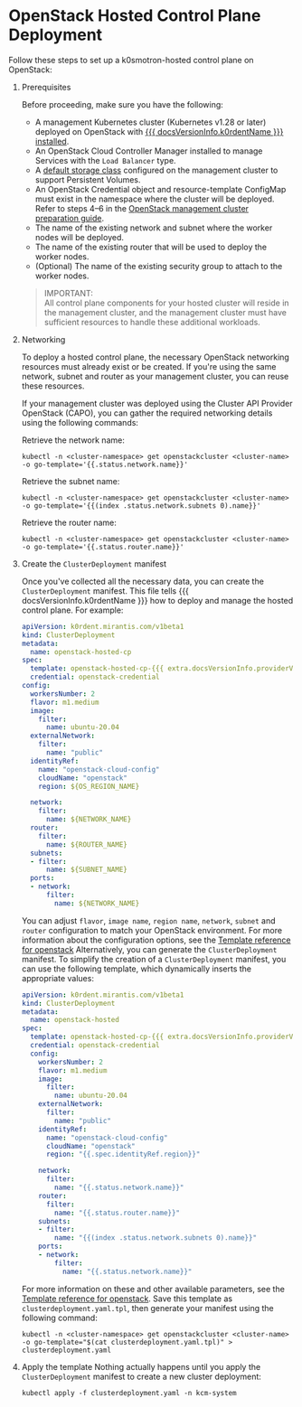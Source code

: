 # OpenStack Hosted Control Plane Deployment

Follow these steps to set up a k0smotron-hosted control plane on OpenStack:

1. Prerequisites

    Before proceeding, make sure you have the following:

    * A management Kubernetes cluster (Kubernetes v1.28 or later) deployed on OpenStack with [{{{ docsVersionInfo.k0rdentName }}} installed](../installation/install-k0rdent.md).
    * An OpenStack Cloud Controller Manager installed to manage Services with the `Load Balancer` type.
    * A [default storage class](https://kubernetes.io/docs/tasks/administer-cluster/change-default-storage-class/) configured on the management cluster to support Persistent Volumes.
    * An OpenStack Credential object and resource-template ConfigMap must exist in the namespace where the cluster
      will be deployed. Refer to steps 4–6 in the [OpenStack management cluster preparation guide](../installation/prepare-mgmt-cluster/openstack.md).
    * The name of the existing network and subnet where the worker nodes will be deployed.
    * The name of the existing router that will be used to deploy the worker nodes.
    * (Optional) The name of the existing security group to attach to the worker nodes.

    > IMPORTANT:  
    > All control plane components for your hosted cluster will reside in the management cluster, and the management cluster
    > must have sufficient resources to handle these additional workloads.
    
2. Networking

    To deploy a hosted control plane, the necessary OpenStack networking resources must already exist or be created. If you're
    using the same network, subnet and router as your management cluster, you can reuse these resources.

    If your management cluster was deployed using the Cluster API Provider OpenStack (CAPO), you can gather the required
    networking details using the following commands:

    Retrieve the network name:

    ```shell
    kubectl -n <cluster-namespace> get openstackcluster <cluster-name> -o go-template='{{.status.network.name}}'
    ```

    Retrieve the subnet name:

    ```shell
    kubectl -n <cluster-namespace> get openstackcluster <cluster-name> -o go-template='{{(index .status.network.subnets 0).name}}'
    ```

    Retrieve the router name:

    ```shell
    kubectl -n <cluster-namespace> get openstackcluster <cluster-name> -o go-template='{{.status.router.name}}'
    ```

3. Create the `ClusterDeployment` manifest

    Once you've collected all the necessary data, you can create the `ClusterDeployment` manifest. This file tells {{{ docsVersionInfo.k0rdentName }}} how to
    deploy and manage the hosted control plane. For example:
    ```yaml
    apiVersion: k0rdent.mirantis.com/v1beta1
    kind: ClusterDeployment
    metadata:
      name: openstack-hosted-cp
    spec:
      template: openstack-hosted-cp-{{{ extra.docsVersionInfo.providerVersions.dashVersions.openstackHostedCpCluster }}}
      credential: openstack-credential
    config:
      workersNumber: 2
      flavor: m1.medium
      image:
        filter:
          name: ubuntu-20.04
      externalNetwork:
        filter:
          name: "public"
      identityRef:
        name: "openstack-cloud-config"
        cloudName: "openstack"
        region: ${OS_REGION_NAME}
    
      network:
        filter:
          name: ${NETWORK_NAME}
      router:
        filter:
          name: ${ROUTER_NAME}
      subnets:
      - filter:
          name: ${SUBNET_NAME}
      ports:
      - network:
          filter:
            name: ${NETWORK_NAME}
    ```
    You can adjust `flavor`, `image name`, `region name`, `network`, `subnet` and `router` configuration to match your
    OpenStack environment.
    For more information about the configuration options, see the [Template reference for openstack](../../reference/template/template-openstack.md)
    Alternatively, you can generate the `ClusterDeployment` manifest.
    To simplify the creation of a `ClusterDeployment` manifest, you can use the following template, which dynamically
    inserts the appropriate values:
    ```yaml
    apiVersion: k0rdent.mirantis.com/v1beta1
    kind: ClusterDeployment
    metadata:
      name: openstack-hosted
    spec:
      template: openstack-hosted-cp-{{{ extra.docsVersionInfo.providerVersions.dashVersions.openstackHostedCpCluster }}}
      credential: openstack-credential
      config:
        workersNumber: 2
        flavor: m1.medium
        image:
          filter:
            name: ubuntu-20.04
        externalNetwork:
          filter:
            name: "public"
        identityRef:
          name: "openstack-cloud-config"
          cloudName: "openstack"
          region: "{{.spec.identityRef.region}}"
    
        network:
          filter:
            name: "{{.status.network.name}}"
        router:
          filter:
            name: "{{.status.router.name}}"
        subnets:
        - filter:
            name: "{{(index .status.network.subnets 0).name}}"
        ports:
        - network:
            filter:
              name: "{{.status.network.name}}"
    ```
    For more information on these and other available parameters, see the [Template reference for openstack](../../reference/template/template-openstack.md).
    Save this template as `clusterdeployment.yaml.tpl`, then generate your manifest using the following command:
    ```shell
    kubectl -n <cluster-namespace> get openstackcluster <cluster-name> -o go-template="$(cat clusterdeployment.yaml.tpl)" > clusterdeployment.yaml
    ```
4. Apply the template
    Nothing actually happens until you apply the `ClusterDeployment` manifest to create a new cluster deployment:
    ```shell
    kubectl apply -f clusterdeployment.yaml -n kcm-system
    ```